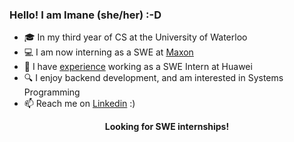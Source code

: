 ### Hello! I am Imane (she/her) :-D

* 🎓 In my third year of CS at the University of Waterloo
* 💻 I am now interning as a SWE at <a href="https://www.maxon.net/en/">Maxon</a>
* 💼 I have <a href="https://github.com/EnamiYa/Resume/blob/main/resume.pdf">experience</a> working as a SWE Intern at Huawei
* 🔍 I enjoy backend development, and am interested in Systems Programming
* 📫 Reach me on <a href="https://www.linkedin.com/in/iyacoubi/" >Linkedin</a> :)
  
<p align="center">
  <strong>
     Looking for SWE internships!
  </strong>
</p>
